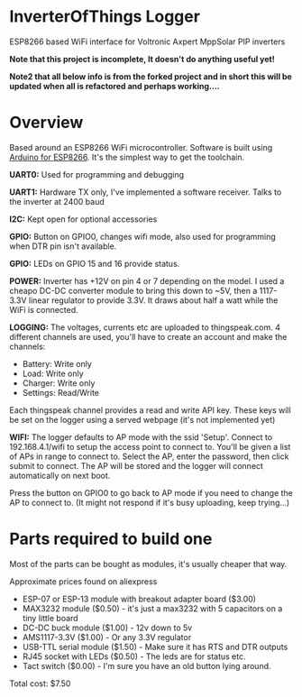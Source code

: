 # InverterOfThings Logger
ESP8266 based WiFi interface for Voltronic Axpert MppSolar PIP inverters


**Note that this project is incomplete, It doesn't do anything useful yet!**

**Note2 that all below info is from the forked project and in short this will be updated when all is refactored and perhaps working....**

# Overview
Based around an ESP8266 WiFi microcontroller.
Software is built using [Arduino for ESP8266](https://github.com/esp8266/Arduino). It's the simplest way to get the toolchain.

**UART0:** Used for programming and debugging

**UART1:** Hardware TX only, I've implemented a software receiver. Talks to the inverter at 2400 baud

**I2C:** Kept open for optional accessories

**GPIO:** Button on GPIO0, changes wifi mode, also used for programming when DTR pin isn't available.

**GPIO:** LEDs on GPIO 15 and 16 provide status.

**POWER:** Inverter has +12V on pin 4 or 7 depending on the model. I used a cheapo DC-DC converter module to bring this down to ~5V, then a 1117-3.3V linear regulator to provide 3.3V. It draws about half a watt while the WiFi is connected.

**LOGGING:** The voltages, currents etc are uploaded to thingspeak.com. 4 different channels are used, you'll have to create an account and make the channels:
- Battery: Write only
- Load: Write only
- Charger: Write only
- Settings: Read/Write

Each thingspeak channel provides a read and write API key. These keys will be set on the logger using a served webpage (it's not implemented yet)

**WIFI:** The logger defaults to AP mode with the ssid 'Setup'. Connect to 192.168.4.1/wifi to setup the access point to connect to. You'll be given a list of APs in range to connect to. Select the AP, enter the password, then click submit to connect. The AP will be stored and the logger will connect automatically on next boot.

Press the button on GPIO0 to go back to AP mode if you need to change the AP to connect to. (It might not respond if it's busy uploading, keep trying...)

# Parts required to build one

Most of the parts can be bought as modules, it's usually cheaper that way.

Approximate prices found on aliexpress
- ESP-07 or ESP-13 module with breakout adapter board ($3.00)
- MAX3232 module ($0.50) - it's just a max3232 with 5 capacitors on a tiny little board
- DC-DC buck module ($1.00) - 12v down to 5v
- AMS1117-3.3V ($1.00) - Or any 3.3V regulator
- USB-TTL serial module ($1.50) - Make sure it has RTS and DTR outputs
- RJ45 socket with LEDs ($0.50) - The leds are for status etc.
- Tact switch ($0.00) - I'm sure you have an old button lying around.

Total cost: $7.50
